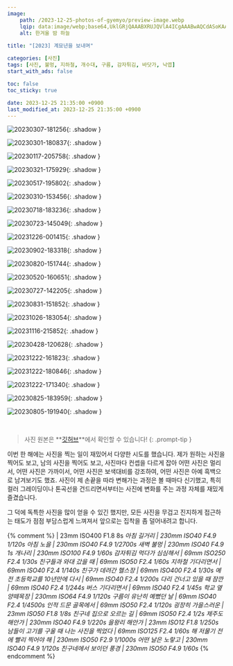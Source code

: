 ```yaml
---
image:
    path: /2023-12-25-photos-of-gyemyo/preview-image.webp
    lqip: data:image/webp;base64,UklGRjQAAABXRUJQVlA4ICgAAABwAQCdASoKAAUAAgA0JYwCdAFAAAD++vfd7pSFrqXz6iij8hsZxGAA
    alt: 한겨울 밤 하늘
    
title: "[2023] 계묘년을 보내며"

categories: [사진]
tags: [사진, 불멍, 지하철, 개수대, 구름, 감자튀김, 바닷가, 낙엽]
start_with_ads: false

toc: false
toc_sticky: true
 
date: 2023-12-25 21:35:00 +0900
last_modified_at: 2023-12-25 21:35:00 +0900
---
```


![20230307-181256](/photo/20230307_181256.webp){: .shadow }

![20230301-180837](/photo/20230301_180837.webp){: .shadow }

![20230117-205758](/photo/20230117_205758.webp){: .shadow }

![20230321-175929](/photo/20230321_175929.webp){: .shadow }

![20230517-195802](/photo/20230517_195802.webp){: .shadow }

![20230310-153456](/photo/20230310_153456.webp){: .shadow }

![20230718-183236](/photo/20230718_183236.webp){: .shadow }

![20230723-145049](/photo/20230723_145049.webp){: .shadow }

![20231226-001415](/photo/20231226_001415.webp){: .shadow }

![20230902-183318](/photo/20230902_183318.webp){: .shadow }

![20230820-151744](/photo/20230820_151744.webp){: .shadow }

![20230520-160651](/photo/20230520_160651.webp){: .shadow }

![20230727-142205](/photo/20230727_142205.webp){: .shadow }

![20230831-151852](/photo/20230831_151852.webp){: .shadow }

![20231026-183054](/photo/20231026_183054.webp){: .shadow }

![20231116-215852](/photo/20231116_215852.webp){: .shadow }

![20230428-120628](/photo/20230428_120628.webp){: .shadow }

![20231222-161823](/photo/20231222_161823.webp){: .shadow }

![20231222-180846](/photo/20231222_180846.webp){: .shadow }

![20231222-171340](/photo/20231222_171340.webp){: .shadow }

![20230825-183959](/photo/20230825_183959.webp){: .shadow }

![20230805-191940](/photo/20230805_191940.webp){: .shadow }

<br>

> 사진 원본은 **[깃허브](https://github.com/hyngng/hyngng.github.io.resources/tree/master/photo/2023)**에서 확인할 수 있습니다!
{: .prompt-tip }

이번 한 해에는 사진을 찍는 일이 재밌어서 다양한 시도를 했습니다. 제가 원하는 사진을 찍어도 보고, 남의 사진을 찍어도 보고, 사진마다 컨셉을 다르게 잡아 어떤 사진은 멀리서, 어떤 사진은 가까이서, 어떤 사진은 보색대비를 강조하여, 어떤 사진은 아예 흑백으로 남겨보기도 했죠. 사진이 제 손끝을 따라 변해가는 과정은 볼 때마다 신기했고, 특히 컬러 그레이딩이나 톤곡선을 건드리면서부터는 사진에 변화를 주는 과정 자체를 재밌게 즐겼습니다.

그 덕에 독특한 사진을 많이 얻을 수 있긴 했지만, 모든 사진을 무겁고 진지하게 접근하는 태도가 점점 부담스럽게 느껴져서 앞으로는 집착을 좀 덜어내려고 합니다.

{% comment %}
 | 23mm ISO400 F1.8 8s
_아침 길거리 | 230mm ISO40 F4.9 1/120s_
_아침 노을 | 230mm ISO40 F4.9 1/2700s_
_새벽 불멍 | 230mm ISO40 F4.9 1s_
_개나리 | 230mm ISO100 F4.9 1/60s_
_감자튀김 먹다가 심심해서 | 69mm ISO250 F2.4 1/30s_
_친구들과 와대 갔을 때 | 69mm ISO50 F2.4 1/60s_
_지하철 기다리면서 | 69mm ISO40 F2.4 1/140s_
_친구가 데려간 헬스장 | 69mm ISO400 F2.4 1/30s_
_예전 초등학교를 10년만에 다시 | 69mm ISO40 F2.4 1/200s_
_다리 건너고 있을 때 잠깐 | 69mm ISO40 F2.4 1/244s_
_버스 기다리면서 | 69mm ISO40 F2.4 1/45s_
_학교 옆 양떼목장 | 230mm ISO64 F4.9 1/120s_
_구름이 유난히 예뻤던 날 | 69mm ISO40 F2.4 1/4500s_
_인적 드문 골목에서 | 69mm ISO50 F2.4 1/120s_
_굉장히 가을스러운 | 23mm ISO50 F1.8 1/8s_
_친구네 집으로 오르는 길 | 69mm ISO50 F2.4 1/2s_
_제주도 해안가 | 230mm ISO40 F4.9 1/220s_
_을왕리 해안가 | 23mm ISO12 F1.8 1/250s_
_남들이 고기를 구울 때 나는 사진을 찍었다 | 69mm ISO125 F2.4 1/60s_
_해 저물기 전에 빨리 찍어야 해 | 230mm ISO50 F2.9 1/1000s_
_어떤 날은 노랗고 | 230mm ISO40 F4.9 1/120s_
_친구네에서 보이던 풍경 | 230mm ISO50 F4.9 1/60s_
{% endcomment %}